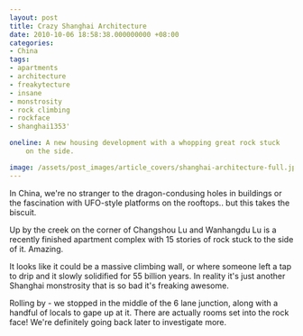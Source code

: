 ```yaml
---
layout: post
title: Crazy Shanghai Architecture
date: 2010-10-06 18:58:38.000000000 +08:00
categories:
- China
tags:
- apartments
- architecture
- freakytecture
- insane
- monstrosity
- rock climbing
- rockface
- shanghai1353'

oneline: A new housing development with a whopping great rock stuck
    on the side.

image: /assets/post_images/article_covers/shanghai-architecture-full.jpg
---
```

In China, we're no stranger to the dragon-condusing holes in buildings or the fascination with UFO-style platforms on the rooftops.. but this takes the biscuit.

Up by the creek on the corner of Changshou Lu and Wanhangdu Lu is a recently finished apartment complex with 15 stories of rock stuck to the side of it. Amazing.

It looks like it could be a massive climbing wall, or where someone left a tap to drip and it slowly solidified for 55 billion years. In reality it's just another Shanghai monstrosity that is so bad it's freaking awesome.

Rolling by - we stopped in the middle of the 6 lane junction, along with a handful of locals to gape up at it. There are actually rooms set into the rock face! We're definitely going back later to investigate more.

